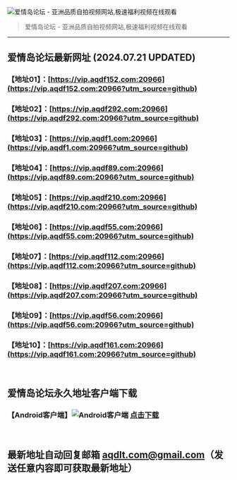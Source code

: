 ![爱情岛论坛 - 亚洲品质自拍视频网站,极速福利视频在线观看](http://lz.sinaimg.cn/large/007drMcOgy1g5i6x3ua0xj30eg0393yo.jpg)
> 爱情岛论坛 - 亚洲品质自拍视频网站,极速福利视频在线观看

---

## 爱情岛论坛最新网址 (2024.07.21 UPDATED)
### 【地址01】：[https://vip.aqdf152.com:20966](https://vip.aqdf152.com:20966?utm_source=github)
### 【地址02】：[https://vip.aqdf292.com:20966](https://vip.aqdf292.com:20966?utm_source=github)
### 【地址03】：[https://vip.aqdf1.com:20966](https://vip.aqdf1.com:20966?utm_source=github)
### 【地址04】：[https://vip.aqdf89.com:20966](https://vip.aqdf89.com:20966?utm_source=github)
### 【地址05】：[https://vip.aqdf210.com:20966](https://vip.aqdf210.com:20966?utm_source=github)
### 【地址06】：[https://vip.aqdf55.com:20966](https://vip.aqdf55.com:20966?utm_source=github)
### 【地址07】：[https://vip.aqdf112.com:20966](https://vip.aqdf112.com:20966?utm_source=github)
### 【地址08】：[https://vip.aqdf207.com:20966](https://vip.aqdf207.com:20966?utm_source=github)
### 【地址09】：[https://vip.aqdf56.com:20966](https://vip.aqdf56.com:20966?utm_source=github)
### 【地址10】：[https://vip.aqdf161.com:20966](https://vip.aqdf161.com:20966?utm_source=github)
<br>

## 爱情岛论坛永久地址客户端下载
### 【Android客户端】![Android客户端](https://ww1.sinaimg.cn/large/007drMcOgy1fzljgv278jj300f00ia9t.jpg) [点击下载](https://app.aqdlt.app/v1/aqdlt_android_0828.apk)

<br>

## 最新地址自动回复邮箱 [aqdlt.com@gmail.com](mailto:aqdlt.com@gmail.com)（发送任意内容即可获取最新地址）
